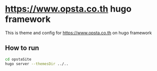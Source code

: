 # <https://www.opsta.co.th> hugo framework

This is theme and config for <https://www.opsta.co.th> on hugo framework

## How to run

```bash
cd opstaSite
hugo server --themesDir ../..
```
